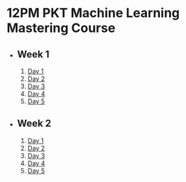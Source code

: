 # 12PM PKT Machine Learning Mastering Course

- ## Week 1

   1. [Day 1](https://www.facebook.com/iCodeguru/videos/630868269440066)
   2. [Day 2](https://www.facebook.com/iCodeguru/videos/1364617181558982)
   3. [Day 3](https://www.facebook.com/iCodeguru/videos/604538029200674)
   4. [Day 4](https://www.facebook.com/watch/?v=1645721919357581)
   5. [Day 5](https://www.facebook.com/watch/?v=939736754963792)

- ## Week 2

   1. [Day 1](https://www.facebook.com/iCodeguru/videos/511155351993690)
   2. [Day 2](https://www.facebook.com/iCodeguru/videos/2893060874195943)
   3. [Day 3](https://www.facebook.com/iCodeguru/videos/971393797754077)
   4. [Day 4](https://www.facebook.com/iCodeguru/videos/1022718296335200)
   5. [Day 5](https://www.facebook.com/iCodeguru/videos/971911631700543)

<!-- - ## Week 

   1. [Day 1](https://www.facebook.com/iCodeguru/videos/577634705272858)
   2. [Day 2]()
   3. [Day 3]()
   4. [Day 4]()
   5. [Day 5]() -->

<!-- - ## Week 

   1. [Day 1]()
   2. [Day 2]()
   3. [Day 3]()
   4. [Day 4]()
   5. [Day 5]() -->